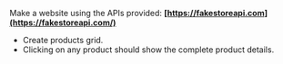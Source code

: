 



Make a website using the APIs provided: **[https://fakestoreapi.com](https://fakestoreapi.com/)**

- Create products grid.
- Clicking on any product should show the complete product details.

